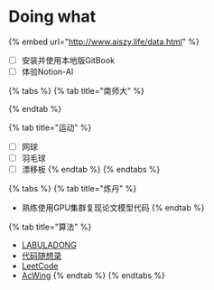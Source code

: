 # Doing what

{% embed url="http://www.aiszy.life/data.html" %}

* [ ] 安装并使用本地版GitBook
* [ ] 体验Notion-AI

{% tabs %}
{% tab title="南师大" %}

{% endtab %}

{% tab title="运动" %}
* [ ] 网球
* [ ] 羽毛球
* [ ] 漂移板
{% endtab %}
{% endtabs %}

{% tabs %}
{% tab title="炼丹" %}
* 熟练使用GPU集群复现论文模型代码
{% endtab %}

{% tab title="算法" %}
* [LABULADONG](https://labuladong.gitee.io/algo/)
* [代码随想录](https://programmercarl.com/)
* [LeetCode](https://leetcode.cn/)
* [AcWing](https://www.acwing.com/)
{% endtab %}
{% endtabs %}
